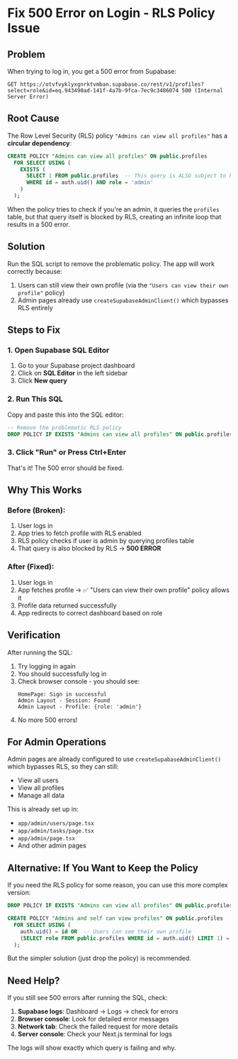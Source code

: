 # Fix 500 Error on Login - RLS Policy Issue

## Problem

When trying to log in, you get a 500 error from Supabase:
```
GET https://otvfvyklyxgnrktvmban.supabase.co/rest/v1/profiles?select=role&id=eq.943490ad-141f-4a7b-9fca-7ec9c3486074 500 (Internal Server Error)
```

## Root Cause

The Row Level Security (RLS) policy `"Admins can view all profiles"` has a **circular dependency**:

```sql
CREATE POLICY "Admins can view all profiles" ON public.profiles
  FOR SELECT USING (
    EXISTS (
      SELECT 1 FROM public.profiles  -- This query is ALSO subject to RLS!
      WHERE id = auth.uid() AND role = 'admin'
    )
  );
```

When the policy tries to check if you're an admin, it queries the `profiles` table, but that query itself is blocked by RLS, creating an infinite loop that results in a 500 error.

## Solution

Run the SQL script to remove the problematic policy. The app will work correctly because:

1. Users can still view their own profile (via the `"Users can view their own profile"` policy)
2. Admin pages already use `createSupabaseAdminClient()` which bypasses RLS entirely

## Steps to Fix

### 1. Open Supabase SQL Editor

1. Go to your Supabase project dashboard
2. Click on **SQL Editor** in the left sidebar
3. Click **New query**

### 2. Run This SQL

Copy and paste this into the SQL editor:

```sql
-- Remove the problematic RLS policy
DROP POLICY IF EXISTS "Admins can view all profiles" ON public.profiles;
```

### 3. Click "Run" or Press Ctrl+Enter

That's it! The 500 error should be fixed.

## Why This Works

### Before (Broken):
1. User logs in
2. App tries to fetch profile with RLS enabled
3. RLS policy checks if user is admin by querying profiles table
4. That query is also blocked by RLS → **500 ERROR**

### After (Fixed):
1. User logs in
2. App fetches profile → ✅ "Users can view their own profile" policy allows it
3. Profile data returned successfully
4. App redirects to correct dashboard based on role

## Verification

After running the SQL:

1. Try logging in again
2. You should successfully log in
3. Check browser console - you should see:
   ```
   HomePage: Sign in successful
   Admin Layout - Session: Found
   Admin Layout - Profile: {role: 'admin'}
   ```
4. No more 500 errors!

## For Admin Operations

Admin pages are already configured to use `createSupabaseAdminClient()` which bypasses RLS, so they can still:
- View all users
- View all profiles
- Manage all data

This is already set up in:
- `app/admin/users/page.tsx`
- `app/admin/tasks/page.tsx`
- `app/admin/page.tsx`
- And other admin pages

## Alternative: If You Want to Keep the Policy

If you need the RLS policy for some reason, you can use this more complex version:

```sql
DROP POLICY IF EXISTS "Admins can view all profiles" ON public.profiles;

CREATE POLICY "Admins and self can view profiles" ON public.profiles
  FOR SELECT USING (
    auth.uid() = id OR  -- Users can see their own profile
    (SELECT role FROM public.profiles WHERE id = auth.uid() LIMIT 1) = 'admin'
  );
```

But the simpler solution (just drop the policy) is recommended.

## Need Help?

If you still see 500 errors after running the SQL, check:

1. **Supabase logs**: Dashboard → Logs → check for errors
2. **Browser console**: Look for detailed error messages
3. **Network tab**: Check the failed request for more details
4. **Server console**: Check your Next.js terminal for logs

The logs will show exactly which query is failing and why.

